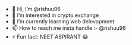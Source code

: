 - 👋 Hi, I’m @rishuu96
- 👀 I’m interested in crypto exchange 
- 🌱 I’m currently learning web delevopment
- 📫 How to reach me insta handle :- @rishuu96
- ⚡ Fun fact: NEET ASPIRANT 😂
<!---
rishuu96/rishuu96 is a ✨ special ✨ repository because its `README.md` (this file) appears on your GitHub profile.
You can click the Preview link to take a look at your changes.
--->
